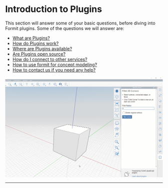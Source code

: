 # Introduction to Plugins

This section will answer some of your basic questions, before diving into Formit plugins. Some of the questions we will answer are:

* [What are Plugins?](introduction/what-are-plugins.md)
* [How do Plugins work?](introduction/how-do-they-work.md)
* [Where are Plugins available?](introduction/where-are-they-available.md)
* [Are Plugins open source?](introduction/are-plugins-open-source.md)
* [How do I connect to other services?](introduction/connecting-plugins-to-other-services.md)
* [How to use formit for concept modeling?](how-to-develop-plug-ins/i-beginners-guide/using-formit-for-concept-modeling.md)
* [How to contact us if you need any help?](introduction/contact.md)

![](<../.gitbook/assets/g1 (1).gif>)



****



 
